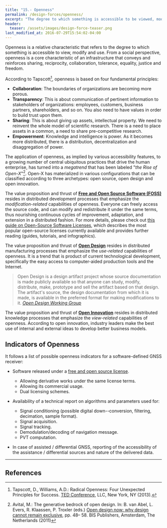 ```yaml
---
title: "15.- Openness"
permalink: /design-forces/openness/
excerpt: "The degree to which something is accessible to be viewed, modified, distributed and used."
header:
  teaser: /assets/images/design-force-teaser.png
last_modified_at: 2016-07-29T15:54:02-04:00
---
```


Openness is a relative characteristic that refers to the degree to which something is accessible to view, modify and use. From a social perspective, openness is a core characteristic of an infrastructure that conveys and reinforces sharing, reciprocity, collaboration, tolerance, equality, justice and freedom.

According to Tapscott[^Tapscott13], openness is based on four fundamental principles:

* **Collaboration**: The boundaries of organizations are becoming more porous.
* **Transparency**: This is about communication of pertinent information to stakeholders of organizations: employees, customers, business partners, shareholders, and so on.
You also need to have values in order to build trust upon them.
* **Sharing**: This is about giving up assets, intellectual property. We need to reinvent the whole model of scientific research. There is a need to place assets in a common, a need to share pre-competitive research.
* **Empowerment**: Knowledge and intelligence is power. As it becomes more distributed, there is a distribution, decentralization and disaggregation of power.


The application of openness, as implied by various accessibility features, to a growing number of central ubiquitous practices that drive the human enterprise, has turned into a _megatrend_ that has been labeled "_the Rise of Open-X_"[^Avital11]. Open-X has materialized in various configurations that can be classified according to three archetypes: open source, open design and open innovation.

The value proposition and thrust of **[Free and Open Source Software (FOSS)](https://en.wikipedia.org/wiki/Free_and_open-source_software)** resides in distributed development processes that emphasize the _modification-related_ capabilities of openness. Everyone can freely access the source code, and can modify and redistribute it under the same terms, thus nourishing continuous cycles of improvement, adaptation, and extension in a distributed fashion. For more details, please check out [this guide on Open-Source Software Licenses](http://wiht.link/OS-licenses), which describes the most popular open-source licenses currently available and provides further reading (guides, tutorials, and infographics).

The value proposition and thrust of **[Open Design](https://github.com/OpenDesign-WorkingGroup/Open-Design-Definition)** resides in distributed manufacturing processes that emphasize the _use-related_ capabilities of openness.  It is a trend that is product of current technological development, specifically the easy access to computer-aided production tools and the Internet.

> Open Design is a design artifact project whose source documentation is made publicly available so that anyone can study, modify, distribute, make, prototype and sell the artifact based on that design. The artifact's source, the design documentation from which it is made, is available in the preferred format for making modifications to it.
> <cite><a href="https://github.com/OpenDesign-WorkingGroup/Open-Design-Definition">Open Design Working Group</a></cite>

The value proposition and thrust of **[Open Innovation](https://en.wikipedia.org/wiki/Open_innovation)** resides in distributed knowledge processes that emphasize the _view-related_ capabilities of openness. According to open innovation, industry leaders make the best use of internal and external ideas to develop better business models.

## Indicators of Openness

It follows a list of possible openness indicators for a software-defined GNSS receiver:

* Software released under a [free and open source license](https://opensource.org/licenses).
  - Allowing derivative works under the same license terms.
  - Allowing its commercial usage.
  - Dual licensing schemes.

* Availability of a technical report on algorithms and parameters used for:
  - Signal conditioning (possible digital down--conversion, filtering, decimation, sample format).
  - Signal acquisition.
  - Signal tracking.
  - Demodulation/decoding of navigation message.
  - PVT computation.

* In case of assisted / differential GNSS, reporting of the accessibility of the assistance / differential sources and nature of the delivered data.


-------

## References

[^Tapscott13]: Tapscott, D., Williams, A.D.: Radical Openness: Four Unexpected Principles for Success. [TED Conference](https://www.ted.com/talks/don_tapscott_four_principles_for_the_open_world_1?language=en), LLC, New York, NY (2013).

[^Avital11]: Avital, M.: The generative bedrock of open design. In: B. van Abel, L. Evers, R. Klaassen, P. Troxler (eds.) [Open design now: why design cannot remain exclusive](http://opendesignnow.org/), pp. 48– 58. BIS Publishers, Amsterdam, The Netherlands (2011)

